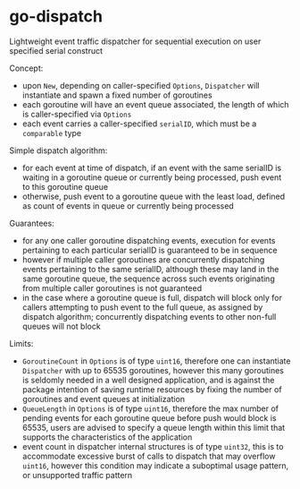 # go-dispatch
Lightweight event traffic dispatcher for sequential execution on user specified serial construct

Concept:
- upon `New`, depending on caller-specified `Options`, `Dispatcher` will instantiate and spawn a fixed number of goroutines
- each goroutine will have an event queue associated, the length of which is caller-specified via `Options`
- each event carries a caller-specified `serialID`, which must be a `comparable` type

Simple dispatch algorithm:
- for each event at time of dispatch, if an event with the same serialID is waiting in a goroutine queue or currently being processed, push event to this goroutine queue
- otherwise, push event to a goroutine queue with the least load, defined as count of events in queue or currently being processed

Guarantees:
- for any one caller goroutine dispatching events, execution for events pertaining to each particular serialID is guaranteed to be in sequence
- however if multiple caller goroutines are concurrently dispatching events pertaining to the same serialID, although these may land in the same goroutine queue, the sequence across such events originating from multiple caller goroutines is not guaranteed
- in the case where a goroutine queue is full, dispatch will block only for callers attempting to push event to the full queue, as assigned by dispatch algorithm; concurrently dispatching events to other non-full queues will not block

Limits:
- `GoroutineCount` in `Options` is of type `uint16`, therefore one can instantiate `Dispatcher` with up to 65535 goroutines, however this many goroutines is seldomly needed in a well designed application, and is against the package intention of saving runtime resources by fixing the number of goroutines and event queues at initialization
- `QueueLength` in `Options` is of type `uint16`, therefore the max number of pending events for each goroutine queue before push would block is 65535, users are advised to specify a queue length within this limit that supports the characteristics of the application
- event count in dispatcher internal structures is of type `uint32`, this is to accommodate excessive burst of calls to dispatch that may overflow `uint16`, however this condition may indicate a suboptimal usage pattern, or unsupported traffic pattern
